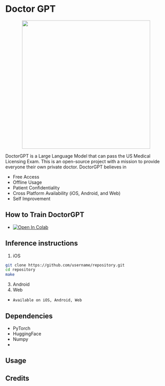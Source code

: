 # Doctor GPT
<p align="center">

<img src="https://i.imgur.com/18jVWiV.png" width="400" height="400">
</p>

DoctorGPT is a Large Language Model that can pass the US Medical Licensing Exam. This is an open-source project with a mission to provide everyone their own private doctor. DoctorGPT believes in

- Free Access 
- Offline Usage 
- Patient Confidentiality
- Cross Platform Availability (iOS, Android, and Web)
- Self Improvement 

## How to Train DoctorGPT

- [![Open In Colab](https://colab.research.google.com/assets/colab-badge.svg)](https://colab.research.google.com/path/to/your/notebook)

## Inference instructions

1. iOS

```bash
git clone https://github.com/username/repository.git
cd repository
make
```
  
3. Android
4. Web


 
  



-     Available on iOS, Android, Web


## Dependencies
- PyTorch
- HuggingFace
- Numpy
- 

## Usage


## Credits
